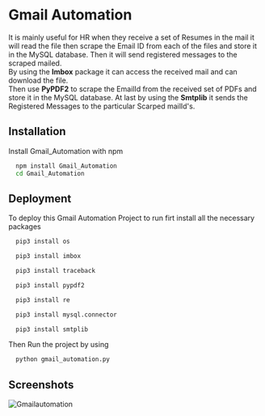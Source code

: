 
# Gmail Automation
It is mainly useful for HR when they receive a set of Resumes in the mail it will read the file then scrape the Email ID from each of the files and store it in the MySQL database. Then it will send registered messages to the scraped mailed.     
By using the **Imbox** package it can access the received mail and can download the file.     
Then use **PyPDF2** to scrape the EmailId from the received set of PDFs and store it in the MySQL database. At last by using the **Smtplib** it sends the Registered Messages to the particular Scarped mailId's.
 

## Installation

Install Gmail_Automation with npm

```bash
  npm install Gmail_Automation
  cd Gmail_Automation
```
    
## Deployment

To deploy this Gmail Automation Project to run firt install all the necessary packages

```bash
  pip3 install os
```
```bash
  pip3 install imbox
```
```bash
  pip3 install traceback
```
```bash
  pip3 install pypdf2
```
```bash
  pip3 install re
```
```bash
  pip3 install mysql.connector
```
```bash
  pip3 install smtplib
```
Then Run the project by using
```bash
  python gmail_automation.py 
```

## Screenshots

![Gmailautomation](https://github.com/Prasanth231/Gmail_Automation/assets/128634760/693b89c4-65d3-486d-b36f-eafbc0dfa961)


